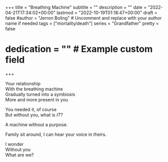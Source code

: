 +++
title = "Breathing Machine"
subtitle = ""
description = ""
date = "2022-04-21T17:34:02+00:00"
lastmod = "2022-10-19T01:18:47+00:00"
draft = false
#author = "Jerron Boling" # Uncomment and replace with your author name if needed
tags = ["mortality/death"]
series = "Grandfather"
pretty = false
# dedication = "" # Example custom field
+++

Your relationship  
With the breathing machine  
Gradually turned into a symbiosis  
More and more present in you

You needed it, of course  
But without you, what is *IT*?

A machine without a purpose. 

Family sit around, I can hear your voice in theirs.

I wonder  
Without you  
What are we?
